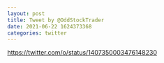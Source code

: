 ```yaml
--- 
layout: post 
title: Tweet by @OddStockTrader 
date: 2021-06-22 1624373368 
categories: twitter 
--- 
```

https://twitter.com/o/status/1407350003476148230